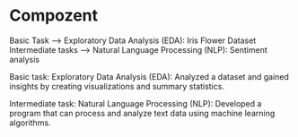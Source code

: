 # Compozent
Basic Task --> Exploratory Data Analysis (EDA): Iris Flower Dataset
Intermediate tasks --> Natural Language Processing (NLP): Sentiment analysis

Basic task: 
Exploratory Data Analysis (EDA): Analyzed a dataset and gained insights by creating visualizations and summary statistics.

Intermediate task:
Natural Language Processing (NLP): Developed a program that can process and analyze text data using machine learning algorithms. 

